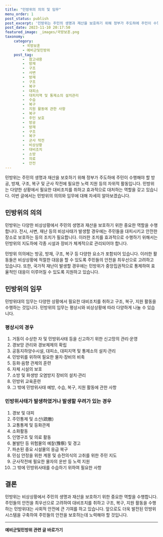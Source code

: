 ```yaml
---
title: "민방위의 의의 및 임무"
menu_order: 1
post_status: publish
post_excerpt: '민방위는 주민의 생명과 재산을 보호하기 위해 정부가 주도하에 주민이 수행해야 할 방공, 방재, 구조, 복구 및 군사 작전에 필요한 노력 지원 등의 자위적 활동입니다. 민방위는 다양한 상황에서 필요한 대비조치를 취하고 효과적으로 대처하는 역할을 갖고 있습니다. 이번 글에서는 민방위의 의의와 임무에 대해 자세히 알아보겠습니다.'
post_date: 2023-11-10 20:17:50
featured_image: _images/국방보훈.png
taxonomy:
    category:
        - 국방보훈
        - 예비군및민방위
    post_tag:
        -  참고내용
        -  방재
        -  구조
        -  사변
        -  방재
        -  구조
        -  복구
        -  대피소
        -  대피지역 및 통제소의 설치관리
        -  수습
        -  복구
        -  지원 활동에 관한 사항
        -  복구
        -  주민 보호
        -  방공
        -  방재
        -  구조
        -  복구
        -  군사 작전
        -  비상상황
        -  대비조치
        -  소방
        -  의료
        -  안전
---
```




민방위는 주민의 생명과 재산을 보호하기 위해 정부가 주도하에 주민이 수행해야 할 방공, 방재, 구조, 복구 및 군사 작전에 필요한 노력 지원 등의 자위적 활동입니다. 민방위는 다양한 상황에서 필요한 대비조치를 취하고 효과적으로 대처하는 역할을 갖고 있습니다. 이번 글에서는 민방위의 의의와 임무에 대해 자세히 알아보겠습니다.

## 민방위의 의의

민방위는 다양한 비상상황에서 주민의 생명과 재산을 보호하기 위한 중요한 역할을 수행합니다. 전시, 사변, 재난 등의 비상사태가 발생할 경우에는 주민들을 대피시키고 안전한 장소로 보호하는 등의 조치가 필요합니다. 이러한 조치를 효과적으로 수행하기 위해서는 민방위의 지도하에 각종 시설과 장비가 체계적으로 관리되어야 합니다.

민방위 의의에는 방공, 방재, 구조, 복구 등 다양한 요소가 포함되어 있습니다. 이러한 활동들은 비상상황에 적절한 대응을 할 수 있도록 주민들의 안전을 최우선으로 고려하고 있습니다. 또한, 국가적 재난이 발생할 경우에는 민방위가 중앙집권적으로 통제하여 효율적인 대응이 이루어질 수 있도록 지원하고 있습니다.

## 민방위의 임무

민방위대의 임무는 다양한 상황에서 필요한 대비조치를 취하고 구조, 복구, 지원 활동을 수행하는 것입니다. 민방위의 임무는 평상시와 비상상황에 따라 다양하게 나눌 수 있습니다.

### 평상시의 경우

1. 거동이 수상한 자 및 민방위사태 등을 신고하기 위한 신고망의 관리·운영
2. 경보망 관리와 경보체제의 확립
3. 공동지하양수시설, 대피소, 대피지역 및 통제소의 설치·관리
4. 민방위를 위하여 필요한 물자·장비의 비축
5. 등화·음향 관제의 훈련
6. 자체 시설의 보호
7. 소방 및 화생방 오염방지 장비의 설치·관리
8. 민방위 교육훈련
9. 그 밖에 민방위사태 예방, 수습, 복구, 지원 활동에 관한 사항

### 민방위사태가 발생하였거나 발생할 우려가 있는 경우

1. 경보 및 대피
2. 주민통제 및 소산(疏散)
3. 교통통제 및 등화관제
4. 소화활동
5. 인명구조 및 의료 활동
6. 불발탄 등 위험물의 예찰(豫察) 및 경고
7. 파손된 중요 시설물의 응급 복구
8. 민심 안정을 위한 계몽 및 승전의식의 고취를 위한 주민 지도
9. 군사작전에 필요한 물자의 운반 등 노력 지원
10. 그 밖에 민방위사태를 수습하기 위하여 필요한 사항

## 결론

민방위는 비상상황에서 주민의 생명과 재산을 보호하기 위한 중요한 역할을 수행합니다. 주민들의 안전을 최우선으로 고려하여 대비조치를 취하고 구조, 복구, 지원 활동을 수행하는 민방위대는 사회적 안전에 큰 기여를 하고 있습니다. 앞으로도 더욱 발전된 민방위 시스템을 구축하여 주민들의 안전을 보호하는데 노력해야 할 것입니다.
<!-- wp:separator -->
<hr class="wp-block-separator has-alpha-channel-opacity"/>
<!-- /wp:separator -->

<!-- wp:group {"backgroundColor":"base","layout":{"type":"constrained"}} -->
<div class="wp-block-group has-base-background-color has-background"><!-- wp:paragraph {"align":"center","fontSize":"medium"} -->
<p class="has-text-align-center has-large-font-size"><strong>예비군및민방위 관련 글 바로가기</strong></p>
<!-- /wp:paragraph -->


<!-- wp:latest-posts
{"categories":[{"id":9797,"count":19,"description":"","link":"https://uknowlaw.com/category/%ec%98%88%eb%b9%84%ea%b5%b0%eb%b0%8f%eb%af%bc%eb%b0%a9%ec%9c%84/","name":"예비군및민방위","slug":"예비군및민방위","taxonomy":"category","parent":0,"meta":[],"_links":{"self":[{"href":"https://uknowlaw.com/wp-json/wp/v2/categories/9797"}],"collection":[{"href":"https://uknowlaw.com/wp-json/wp/v2/categories"}],"about":[{"href":"https://uknowlaw.com/wp-json/wp/v2/taxonomies/category"}],"wp:post_type":[{"href":"https://uknowlaw.com/wp-json/wp/v2/posts?categories=9797"}],"curies":[{"name":"wp","href":"https://api.w.org/{rel}","templated":true}]}}],"postsToShow":100,"excerptLength":28,"postLayout":"grid","columns":2,"featuredImageAlign":"left","featuredImageSizeSlug":"large","fontSize":"medium"} /--></div>
<!-- /wp:group -->